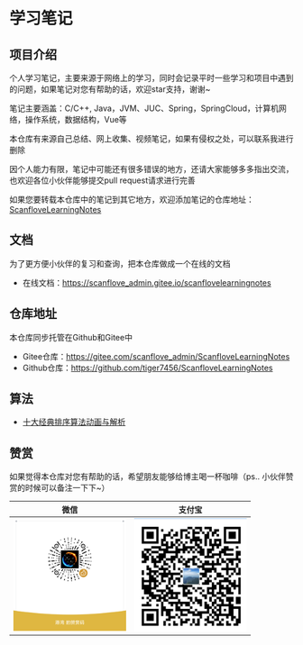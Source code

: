 # 学习笔记

## 项目介绍

个人学习笔记，主要来源于网络上的学习，同时会记录平时一些学习和项目中遇到的问题，如果笔记对您有帮助的话，欢迎star支持，谢谢~

笔记主要涵盖：C/C++, Java，JVM、JUC、Spring，SpringCloud，计算机网络，操作系统，数据结构，Vue等

本仓库有来源自己总结、网上收集、视频笔记，如果有侵权之处，可以联系我进行删除

因个人能力有限，笔记中可能还有很多错误的地方，还请大家能够多多指出交流，也欢迎各位小伙伴能够提交pull request请求进行完善

如果您要转载本仓库中的笔记到其它地方，欢迎添加笔记的仓库地址：[ScanfloveLearningNotes](https://gitee.com/scanflove_admin/ScanfloveLearningNotes)

## 文档

为了更方便小伙伴的复习和查询，把本仓库做成一个在线的文档

- 在线文档：https://scanflove_admin.gitee.io/scanflovelearningnotes

## 仓库地址

本仓库同步托管在Github和Gitee中

- Gitee仓库：https://gitee.com/scanflove_admin/ScanfloveLearningNotes
- Github仓库：https://github.com/tiger7456/ScanfloveLearningNotes

## 算法

- [十大经典排序算法动画与解析](https://mp.weixin.qq.com/s/vn3KiV-ez79FmbZ36SX9lg)

  

## 赞赏

如果觉得本仓库对您有帮助的话，希望朋友能够给博主喝一杯咖啡（ps.. 小伙伴赞赏的时候可以备注一下下~）

|                       微信                       |                      支付宝                       |
| :----------------------------------------------: | :-----------------------------------------------: |
| <img src="./doc/images/qq/wx.png" width="200" /> | <img src="./doc/images/qq/zfb.png" width="200" /> |